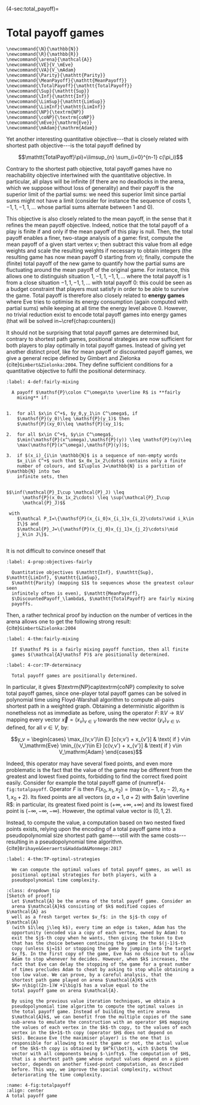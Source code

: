 (4-sec:total_payoff)=
# Total payoff games


```{math}
\newcommand{\N}{\mathbb{N}}
\newcommand{\R}{\mathbb{R}}
\newcommand{\arena}{\mathcal{A}}
\newcommand{\VE}{V_\mEve}
\newcommand{\VA}{V_\mAdam}
\newcommand{\Parity}{\mathtt{Parity}}
\newcommand{\MeanPayoff}{\mathtt{MeanPayoff}}
\newcommand{\TotalPayoff}{\mathtt{TotalPayoff}}
\newcommand{\Sup}{\mathtt{Sup}}
\newcommand{\Inf}{\mathtt{Inf}}
\newcommand{\LimSup}{\mathtt{LimSup}}
\newcommand{\LimInf}{\mathtt{LimInf}}
\newcommand{\NP}{\textrm{NP}}
\newcommand{\coNP}{\textrm{coNP}}
\newcommand{\mEve}{\mathrm{Eve}}
\newcommand{\mAdam}{\mathrm{Adam}}
```

Yet another interesting quantitative objective---that is closely
related with shortest path objective---is the total payoff defined by

$$\mathtt{TotalPayoff}\pi)=\limsup_{n} \sum_{i=0}^{n-1} c(\pi_i)$$

Contrary to the shortest path objective, total payoff games have no
reachability objective intertwined with the quantitative objective. In
particular, all plays will be infinite (if there are no deadlocks in
the arena, which we suppose without loss of generality) and their
payoff is the superior limit of the partial sums: we need this
superior limit since partial sums might not have a limit (consider for
instance the sequence of costs $1,-1,1,-1,1,\ldots$ whose partial sums
alternate between $1$ and $0$).

This objective is also closely related to the mean payoff, in the
sense that it refines the mean payoff objective. Indeed, notice that
the total payoff of a play is finite if and only if the mean payoff of
this play is null. Then, the total payoff enables a finer, two-stage
analysis of a game: first, compute the mean payoff of a given start
vertex $v$; then subtract this value from all edge weights and scale
the resulting weights if necessary to obtain integers (the resulting
game has now mean payoff 0 starting from $v$); finally, compute the
(finite) total payoff of the new game to quantify how the partial sums
are fluctuating around the mean payoff of the original game. For
instance, this allows one to distinguish situation
$1,-1,1,-1,1,\ldots$ where the total payoff is $1$ from a close
situation $-1,1,-1,1,\ldots$ with total payoff $0$: this could be seen
as a budget constraint that players must satisfy in order to be able
to survive the game. Total payoff is therefore also closely related to
**energy games** where Eve tries to optimise its energy consumption
(again computed with partial sums) while keeping at all time the
energy level above $0$. However, no trivial reduction exist to encode
total payoff games into energy games (that will be solved
in~\cref{chap:counters})

It should not be surprising that total payoff games are determined
but, contrary to shortest path games, positional strategies are now
sufficient for both players to play optimally in total payoff
games. Instead of giving yet another distinct proof, like for
mean payoff or discounted payoff games, we give a general recipe
defined by Gimbert and Zielonka {cite}`Gimbert&Zielonka:2004`. They define
sufficient conditions for a quantitative objective to fulfil the
positional determinacy.

````{prf:definition} NEEDS TITLE 4-def:fairly-mixing
:label: 4-def:fairly-mixing

  A payoff $\mathsf{P}\colon C^\omega\to \overline R$ is **fairly
    mixing** if:
  
  
1.  for all $x\in C^+$, $y_0,y_1\in C^\omega$, if
    $\mathsf{P}(y_0)\leq \mathsf{P}(y_1)$ then
    $\mathsf{P}(xy_0)\leq \mathsf{P}(xy_1)$;
  
2.  for all $x\in C^+$, $y\in C^\omega$,
    $\min(\mathsf{P}(x^\omega),\mathsf{P}(y)) \leq \mathsf{P}(xy)\leq
    \max(\mathsf{P}(x^\omega),\mathsf{P}(y))$;
  
3.  if $(x_i)_{i\in \mathbb{N}$ is a sequence of non-empty words
    $x_i\in C^+$ such that $x_0x_1x_2\cdots$ contains only a finite
    number of colours, and $I\uplus J=\mathbb{N} is a partition of $\mathbb{N} into two
    infinite sets, then
    

$$\inf(\mathcal{P}_I\cup \mathcal{P}_J) \leq
      \mathsf{P}(x_0x_1x_2\cdots) \leq \sup(\mathcal{P}_I\cup
      \mathcal{P}_J)$$

 with
    $\mathcal P_I=\{\mathsf{P}(x_{i_0}x_{i_1}x_{i_2}\cdots)\mid i_k\in
    I\}$ and
    $\mathcal{P}_J=\{\mathsf{P}(x_{j_0}x_{j_1}x_{j_2}\cdots)\mid
    j_k\in J\}$.
  

````

It is not difficult to convince oneself that

````{prf:proposition} NEEDS TITLE 4-prop:objectives-fairly
:label: 4-prop:objectives-fairly

  Quantitative objectives $\mathtt{Inf}, $\mathtt{Sup}, $\mathtt{LimInf}, $\mathtt{LimSup},
  $\mathtt{Parity} (mapping $1$ to sequences whose the greatest colour seen
  infinitely often is even), $\mathtt{MeanPayoff},
  $\DiscountedPayoff_\lambda$, $\mathtt{TotalPayoff} are fairly mixing
  payoffs.

````

Then, a rather technical proof by induction on the number of vertices
in the arena allows one to get the following strong result:
{cite}`Gimbert&Zielonka:2004`

````{prf:theorem} NEEDS TITLE 4-thm:fairly-mixing
:label: 4-thm:fairly-mixing

  If $\mathsf P$ is a fairly mixing payoff function, then all finite
  games $(\mathcal{A}\mathsf P)$ are positionally determined.

````


````{prf:corollary} NEEDS TITLE 4-cor:TP-determinacy
:label: 4-cor:TP-determinacy

  Total payoff games are positionally determined.

````

In particular, it gives $\textrm{NP}cap\textrm{coNP} complexity to solve
total payoff games, since one-player total payoff games can be solved
in polynomial time using Floyd-Warshall algorithm to compute all-pairs
shortest path in a weighted graph. Obtaining a deterministic algorithm
is nonetheless not as immediate as before, using the operator
$F\colon \mathbb{R}V\to \mathbb{R}V$ mapping every vector $\vec x=(x_v)_{v\in V}$
towards the new vector $(y_v)_{v\in V}$, defined, for all $v\in V$,
by:

$$y_v =
  \begin{cases}
    \max_{(v,v')\in E} [c(v,v') + x_{v'}] &
    \text{ if } v\in V_\mathrm{Eve}
    \min_{(v,v')\in E} [c(v,v') + x_{v'}] & \text{ if } v\in V_\mathrm{Adam} \end{cases}$$


Indeed, this operator may have several fixed points, and even more
problematic is the fact that the value of the game may be different
from the greatest and lowest fixed points, forbidding to find the
correct fixed point easily. Consider for example the total payoff game
of {numref}`4-fig:totalpayoff`. Operator $F$ is then
$F(x_0,x_1,x_2) = \big(\max(x_1-1,x_2-2),x_0+1,x_0+2\big)$. Its fixed
points are all vectors $(a,a+1,a+2)$ with $a\in \overline R$: in
particular, its greatest fixed point is $(+\infty, +\infty, +\infty)$
and its lowest fixed point is $(-\infty, -\infty, -\infty)$. However,
the optimal value vector is $(0,1,2)$.

Instead, to compute the value, a computation based on two nested fixed
points exists, relying upon the encoding of a total payoff game into a
pseudopolynomial size shortest path game---still with the same
costs---resulting in a pseudopolynomial time algorithm.
{cite}`Brihaye&Geeraerts&HaddadA&Monmege:2017`

````{prf:theorem} NEEDS TITLE 4-thm:TP-optimal-strategies
:label: 4-thm:TP-optimal-strategies

  We can compute the optimal values of total payoff games, as well as
  positional optimal strategies for both players, with a
  pseudopolynomial time complexity.

````

````{admonition} Proof
:class: dropdown tip
[Sketch of proof]
  Let $\mathcal{A} be the arena of the total payoff game. Consider an
  arena $\mathcal{A}k$ consisting of $k$ modified copies of $\mathcal{A} as
  well as a fresh target vertex $v_f$: in the $j$-th copy of $\mathcal{A}
  (with $1\leq j\leq k$), every time an edge is taken, Adam has the
  opportunity (encoded via a copy of each vertex, owned by Adam) to
  exit the $j$-th copy when he wants, then giving the token to Eve
  that has the choice between continuing the game in the $(j-1)$-th
  copy (unless $j=1$) or stopping the game by jumping into the target
  $v_f$. In the first copy of the game, Eve has no choice but to allow
  Adam to stop whenever he decides. However, when $k$ increases, the
  fact that Eve can delay the stopping of the game for a great number
  of times precludes Adam to cheat by asking to stop while obtaining a
  too low value. We can prove, by a careful analysis, that the
  shortest path game played on arena $\mathcal{A}K$ with
  $K= n\big((2n-1)W +1\big)$ has a value equal to the
  total payoff game on arena $\mathcal{A}.

  By using the previous value iteration techniques, we obtain a
  pseudopolynomial time algorithm to compute the optimal values in
  the total payoff game. Instead of building the entire arena
  $\mathcal{A}k$, we can benefit from the multiple copies of the same
  sub-arena to emulate the construction with an operator $H$ mapping
  the values of each vertex in the $k$-th copy, to the values of each
  vertex in the $k+1$-th copy (operator $H$ does not depend on
  $k$). Because Eve (the maximiser player) is the one that is
  responsible for allowing to exit the game or not, the actual value
  of the $k$-th copy is obtained by $H^k(\bot)$, with $\bot$ the
  vector with all components being $-\infty$. The computation of $H$,
  that is a shortest path game whose output values depend on a given
  vector, depends on another fixed-point computation, as described
  before. This way, we improve the spacial complexity, without
  deteriorating the time complexity.

````



```{figure} ./../FigAndAlgos/4-fig:totalpayoff.png
:name: 4-fig:totalpayoff
:align: center
A total payoff game
```

